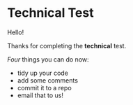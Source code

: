 # Technical Test

Hello!

Thanks for completing the **technical** test.

*Four* things you can do now:

* tidy up your code
* add some comments
* commit it to a repo
* email that to us!

